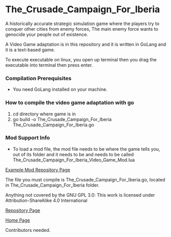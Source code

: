 # The_Crusade_Campaign_For_Iberia
A historically accurate strategic simulation game where the players try to conquer other cities from enemy forces, The main enemy force wants to genocide your people out of existence.

A Video Game adaptation is in this repository and it is written in GoLang and it is a text-based game.

To execute executable on linux, you open up terminal then you drag the executable into terminal then press enter.

<h3>Compilation Prerequisites</h3>
<ul>
  <li>You need GoLang installed on your machine.</li>
</ul>

<h3>How to compile the video game adaptation with go</h3>
<ol>
  <li>cd directory where game is in</li>
  <li>go build -o The_Crusade_Campaign_For_Iberia The_Crusade_Campaign_For_Iberia.go</li>
</ol>

<h3>Mod Support Info</h3>
<ul>
  <li>To load a mod file, the mod file needs to be where the game tells you, out of its folder and it needs to be and needs to be called The_Crusade_Campaign_For_Iberia_Video_Game_Mod.lua</li>
</ul>

<a href="https://github.com/Daniel-Hanrahan-Tools-and-Games/The_Crusade_Campaign_For_Iberia_Video_Game_Adaptation_Mod">Example Mod Repository Page</a>

The file you must compile is The_Crusade_Campaign_For_Iberia.go, located in The_Crusade_Campaign_For_Iberia folder.

Anything not covered by the GNU GPL 3.0: This work is licensed under Attribution-ShareAlike 4.0 International

<a href="https://github.com/Daniel-Hanrahan-Tools-and-Games/The_Crusade_Campaign_For_Iberia">Repository Page</a>

<a href="https://daniel-hanrahan-tools-and-games.github.io/">Home Page</a>

Contributors needed.
